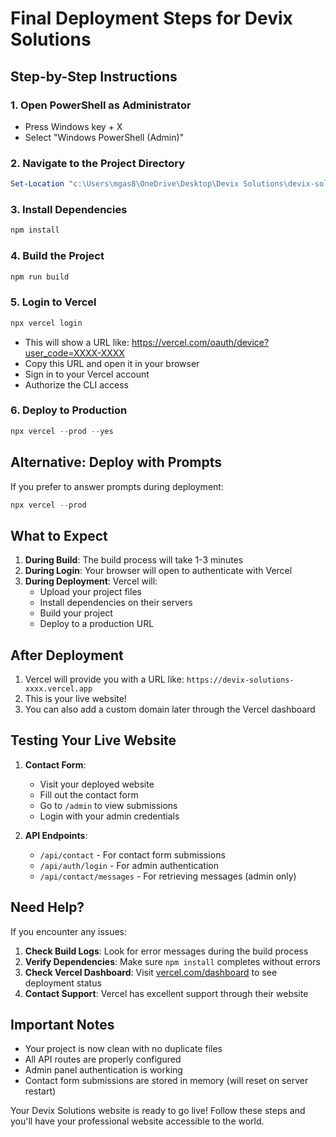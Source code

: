 # Final Deployment Steps for Devix Solutions

## Step-by-Step Instructions

### 1. Open PowerShell as Administrator
- Press Windows key + X
- Select "Windows PowerShell (Admin)"

### 2. Navigate to the Project Directory
```powershell
Set-Location "c:\Users\mgas8\OneDrive\Desktop\Devix Solutions\devix-solutions"
```

### 3. Install Dependencies
```powershell
npm install
```

### 4. Build the Project
```powershell
npm run build
```

### 5. Login to Vercel
```powershell
npx vercel login
```
- This will show a URL like: https://vercel.com/oauth/device?user_code=XXXX-XXXX
- Copy this URL and open it in your browser
- Sign in to your Vercel account
- Authorize the CLI access

### 6. Deploy to Production
```powershell
npx vercel --prod --yes
```

## Alternative: Deploy with Prompts
If you prefer to answer prompts during deployment:
```powershell
npx vercel --prod
```

## What to Expect

1. **During Build**: The build process will take 1-3 minutes
2. **During Login**: Your browser will open to authenticate with Vercel
3. **During Deployment**: Vercel will:
   - Upload your project files
   - Install dependencies on their servers
   - Build your project
   - Deploy to a production URL

## After Deployment

1. Vercel will provide you with a URL like: `https://devix-solutions-xxxx.vercel.app`
2. This is your live website!
3. You can also add a custom domain later through the Vercel dashboard

## Testing Your Live Website

1. **Contact Form**: 
   - Visit your deployed website
   - Fill out the contact form
   - Go to `/admin` to view submissions
   - Login with your admin credentials

2. **API Endpoints**:
   - `/api/contact` - For contact form submissions
   - `/api/auth/login` - For admin authentication
   - `/api/contact/messages` - For retrieving messages (admin only)

## Need Help?

If you encounter any issues:

1. **Check Build Logs**: Look for error messages during the build process
2. **Verify Dependencies**: Make sure `npm install` completes without errors
3. **Check Vercel Dashboard**: Visit [vercel.com/dashboard](https://vercel.com/dashboard) to see deployment status
4. **Contact Support**: Vercel has excellent support through their website

## Important Notes

- Your project is now clean with no duplicate files
- All API routes are properly configured
- Admin panel authentication is working
- Contact form submissions are stored in memory (will reset on server restart)

Your Devix Solutions website is ready to go live! Follow these steps and you'll have your professional website accessible to the world.